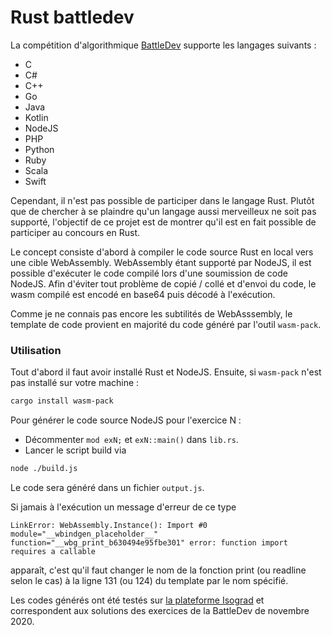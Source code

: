 # Rust battledev

La compétition d'algorithmique [BattleDev](https://battledev.blogdumoderateur.com/) supporte les langages suivants :
- C
- C#
- C++
- Go
- Java
- Kotlin
- NodeJS
- PHP
- Python
- Ruby
- Scala
- Swift

Cependant, il n'est pas possible de participer dans le langage Rust. Plutôt que de chercher à se plaindre qu'un langage aussi merveilleux ne soit pas supporté, l'objectif de ce projet est de montrer qu'il est en fait possible de participer au concours en Rust.

Le concept consiste d'abord à compiler le code source Rust en local vers une cible WebAssembly. WebAssembly étant supporté par NodeJS, il est possible d'exécuter le code compilé lors d'une soumission de code NodeJS. Afin d'éviter tout problème de copié / collé et d'envoi du code, le wasm compilé est encodé en base64 puis décodé à l'exécution.

Comme je ne connais pas encore les subtilités de WebAsssembly, le template de code provient en majorité du code généré par l'outil `wasm-pack`.

### Utilisation

Tout d'abord il faut avoir installé Rust et NodeJS.
Ensuite, si `wasm-pack` n'est pas installé sur votre machine :
```sh
cargo install wasm-pack
```

Pour générer le code source NodeJS pour l'exercice N :
- Décommenter `mod exN;` et `exN::main()` dans `lib.rs`.
- Lancer le script build via
```sh
node ./build.js
``` 
Le code sera généré dans un fichier `output.js`.

Si jamais à l'exécution un message d'erreur de ce type
```
LinkError: WebAssembly.Instance(): Import #0 module="__wbindgen_placeholder__" function="__wbg_print_b630494e95fbe301" error: function import requires a callable
```
apparaît, c'est qu'il faut changer le nom de la fonction print (ou readline selon le cas) à la ligne 131 (ou 124) du template par le nom spécifié.

Les codes générés ont été testés sur [la plateforme Isograd](https://www.isograd.com/FR/solutionconcours.php) et correspondent aux solutions des exercices de la BattleDev de novembre 2020.


